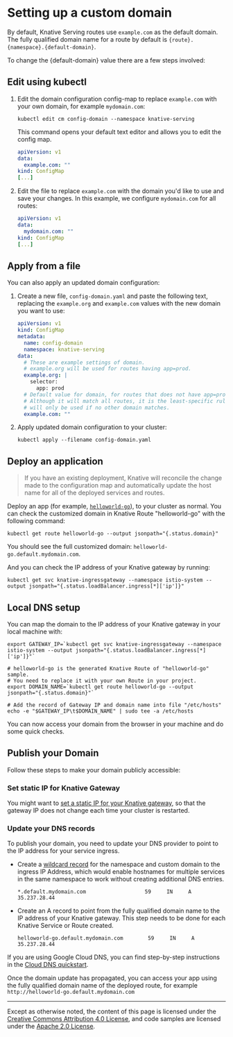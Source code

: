 # Setting up a custom domain

By default, Knative Serving routes use `example.com` as the default domain.
The fully qualified domain name for a route by default is `{route}.{namespace}.{default-domain}`.

To change the {default-domain} value there are a few steps involved:

## Edit using kubectl

1. Edit the domain configuration config-map to replace `example.com`
   with your own domain, for example `mydomain.com`:

   ```shell
   kubectl edit cm config-domain --namespace knative-serving
   ```

   This command opens your default text editor and allows you to edit the config map. 

   ```yaml
   apiVersion: v1
   data:
     example.com: ""
   kind: ConfigMap
   [...]
   ```

1. Edit the file to replace `example.com` with the domain you'd like to use and save your changes.
   In this example, we configure `mydomain.com` for all routes: 

   ```yaml
   apiVersion: v1
   data:
     mydomain.com: ""
   kind: ConfigMap
   [...]
   ```

## Apply from a file

You can also apply an updated domain configuration:

1. Create a new file, `config-domain.yaml` and paste the following text,
   replacing the `example.org` and `example.com` values with the new
   domain you want to use:

    ```yaml
    apiVersion: v1
    kind: ConfigMap
    metadata:
      name: config-domain
      namespace: knative-serving
    data:
      # These are example settings of domain.
      # example.org will be used for routes having app=prod.
      example.org: |
        selector:
          app: prod
      # Default value for domain, for routes that does not have app=prod labels.
      # Although it will match all routes, it is the least-specific rule so it
      # will only be used if no other domain matches.
      example.com: ""
    ```

1. Apply updated domain configuration to your cluster:

    ```shell
    kubectl apply --filename config-domain.yaml
    ```

## Deploy an application

> If you have an existing deployment, Knative will reconcile the change made to
> the configuration map and automatically update the host name for all of the deployed
> services and routes.


Deploy an app (for example, [`helloworld-go`](./samples/helloworld-go/README.md)), to 
your cluster as normal. You can check the customized domain in  Knative Route "helloworld-go" with
the following command:
```shell
kubectl get route helloworld-go --output jsonpath="{.status.domain}"
```
You should see the full customized domain: `helloworld-go.default.mydomain.com`.

And you can check the IP address of your Knative gateway by running:
```shell
kubectl get svc knative-ingressgateway --namespace istio-system --output jsonpath="{.status.loadBalancer.ingress[*]['ip']}"
```

## Local DNS setup

You can map the domain to the IP address of your Knative gateway in your local 
machine with:

```shell
export GATEWAY_IP=`kubectl get svc knative-ingressgateway --namespace istio-system --output jsonpath="{.status.loadBalancer.ingress[*]['ip']}"`

# helloworld-go is the generated Knative Route of "helloworld-go" sample.
# You need to replace it with your own Route in your project.
export DOMAIN_NAME=`kubectl get route helloworld-go --output jsonpath="{.status.domain}"`

# Add the record of Gateway IP and domain name into file "/etc/hosts"
echo -e "$GATEWAY_IP\t$DOMAIN_NAME" | sudo tee -a /etc/hosts

```
You can now access your domain from the browser in your machine and do some quick checks.

## Publish your Domain

Follow these steps to make your domain publicly accessible:

### Set static IP for Knative Gateway

You might want to [set a static IP for your Knative gateway](gke-assigning-static-ip-address.md), 
so that the gateway IP does not change each time your cluster is restarted.

### Update your DNS records

To publish your domain, you need to update your DNS provider to point to the 
IP address for your service ingress.

* Create a [wildcard record](https://support.google.com/domains/answer/4633759)
  for the namespace and custom domain to the ingress IP Address, which would enable 
  hostnames for multiple services in the same namespace to work without creating 
  additional DNS entries.

    ```dns
    *.default.mydomain.com                   59     IN     A   35.237.28.44
    ```

* Create an A record to point from the fully qualified domain name to the IP 
  address of your Knative gateway. This step needs to be done for each Knative Service or 
  Route created.
  
    ```dns
    helloworld-go.default.mydomain.com        59     IN     A   35.237.28.44
    ```

If you are using Google Cloud DNS, you can find step-by-step instructions
in the [Cloud DNS quickstart](https://cloud.google.com/dns/quickstart).


Once the domain update has propagated, you can access your app using 
the fully qualified domain name of the deployed route, for example
`http://helloworld-go.default.mydomain.com`

---

Except as otherwise noted, the content of this page is licensed under the
[Creative Commons Attribution 4.0 License](https://creativecommons.org/licenses/by/4.0/),
and code samples are licensed under the
[Apache 2.0 License](https://www.apache.org/licenses/LICENSE-2.0).
